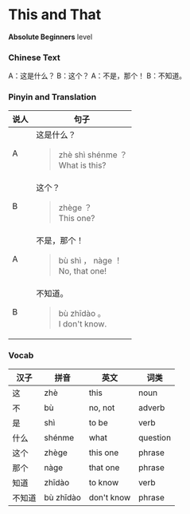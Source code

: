 # This and That
**Absolute Beginners** level
### Chinese Text
A：这是什么？
B：这个？
A：不是，那个！
B：不知道。

### Pinyin and Translation
|说人|句子|
|----|----|
|A|这是什么？<blockquote>zhè shì shénme ？<br />What is this?</blockquote>|
|B|这个？<blockquote>zhège ？<br />This one?</blockquote>|
|A|不是，那个！<blockquote>bù shì ， nàge ！<br />No, that one!</blockquote>|
|B|不知道。<blockquote>bù zhīdào 。<br />I don't know.</blockquote>|
### Vocab
|汉子|拼音|英文|词类|
|----|----|----|----|
|这|zhè|this|noun|
|不|bù|no, not|adverb|
|是|shì|to be|verb|
|什么|shénme|what|question|
|这个|zhège|this one|phrase|
|那个|nàge|that one|phrase|
|知道|zhīdào|to know|verb|
|不知道|bù zhīdào|don't know|phrase|